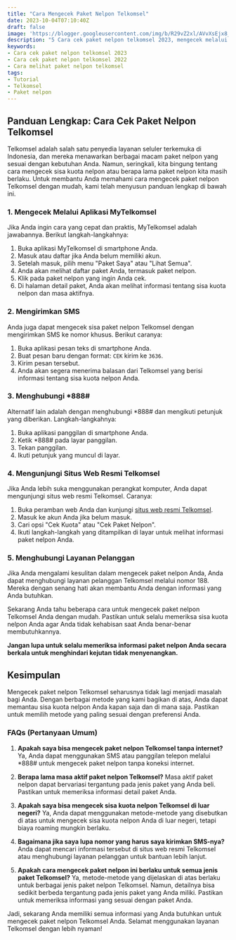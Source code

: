 ```yaml
---
title: "Cara Mengecek Paket Nelpon Telkomsel"
date: 2023-10-04T07:10:40Z
draft: false
image: 'https://blogger.googleusercontent.com/img/b/R29vZ2xl/AVvXsEjx8_BTMW9X5fHOKhemq8y9ldTjBWbYtDwkwU22ggcsTlGxE7_WBK0TaDacF5sjVcrBlLDArMK7_ZbD9FIC2LBZ_6NOtqzu4ylPJr2pD8EXtoAInnOzcgsM3QH-bH5YE9HavK-K5VJp1lGLLTL8hORTtOwz7D9OUippJne_fhFlpDkkLzylw6-ck5Hw2Y4/s1280/Cara-mengecek-paket-nelpon-telkomsel.webp'
description: "5 Cara cek paket nelpon telkomsel 2023, mengecek melalui aplikasi MyTelkomsel, Mengirimkan SMS, Menghubungi *888#, Mengunjungi situs Web resmi Telkomsel.."
keywords:
- Cara cek paket nelpon telkomsel 2023
- Cara cek paket nelpon telkomsel 2022
- Cara melihat paket nelpon telkomsel
tags:
- Tutorial
- Telkomsel
- Paket nelpon
---
```


## Panduan Lengkap: Cara Cek Paket Nelpon Telkomsel

Telkomsel adalah salah satu penyedia layanan seluler terkemuka di Indonesia, dan mereka menawarkan berbagai macam paket nelpon yang sesuai dengan kebutuhan Anda. Namun, seringkali, kita bingung tentang cara mengecek sisa kuota nelpon atau berapa lama paket nelpon kita masih berlaku. Untuk membantu Anda memahami cara mengecek paket nelpon Telkomsel dengan mudah, kami telah menyusun panduan lengkap di bawah ini.

### 1. Mengecek Melalui Aplikasi MyTelkomsel

Jika Anda ingin cara yang cepat dan praktis, MyTelkomsel adalah jawabannya. Berikut langkah-langkahnya:

1. Buka aplikasi MyTelkomsel di smartphone Anda.
2. Masuk atau daftar jika Anda belum memiliki akun.
3. Setelah masuk, pilih menu "Paket Saya" atau "Lihat Semua".
4. Anda akan melihat daftar paket Anda, termasuk paket nelpon.
5. Klik pada paket nelpon yang ingin Anda cek.
6. Di halaman detail paket, Anda akan melihat informasi tentang sisa kuota nelpon dan masa aktifnya.

### 2. Mengirimkan SMS

Anda juga dapat mengecek sisa paket nelpon Telkomsel dengan mengirimkan SMS ke nomor khusus. Berikut caranya:

1. Buka aplikasi pesan teks di smartphone Anda.
2. Buat pesan baru dengan format: `CEK` kirim ke `3636`.
3. Kirim pesan tersebut.
4. Anda akan segera menerima balasan dari Telkomsel yang berisi informasi tentang sisa kuota nelpon Anda.

### 3. Menghubungi *888#

Alternatif lain adalah dengan menghubungi *888# dan mengikuti petunjuk yang diberikan. Langkah-langkahnya:

1. Buka aplikasi panggilan di smartphone Anda.
2. Ketik *888# pada layar panggilan.
3. Tekan panggilan.
4. Ikuti petunjuk yang muncul di layar.

### 4. Mengunjungi Situs Web Resmi Telkomsel

Jika Anda lebih suka menggunakan perangkat komputer, Anda dapat mengunjungi situs web resmi Telkomsel. Caranya:

1. Buka peramban web Anda dan kunjungi [situs web resmi Telkomsel](https://www.telkomsel.com/).
2. Masuk ke akun Anda jika belum masuk.
3. Cari opsi "Cek Kuota" atau "Cek Paket Nelpon".
4. Ikuti langkah-langkah yang ditampilkan di layar untuk melihat informasi paket nelpon Anda.

### 5. Menghubungi Layanan Pelanggan

Jika Anda mengalami kesulitan dalam mengecek paket nelpon Anda, Anda dapat menghubungi layanan pelanggan Telkomsel melalui nomor 188. Mereka dengan senang hati akan membantu Anda dengan informasi yang Anda butuhkan.

Sekarang Anda tahu beberapa cara untuk mengecek paket nelpon Telkomsel Anda dengan mudah. Pastikan untuk selalu memeriksa sisa kuota nelpon Anda agar Anda tidak kehabisan saat Anda benar-benar membutuhkannya.

**Jangan lupa untuk selalu memeriksa informasi paket nelpon Anda secara berkala untuk menghindari kejutan tidak menyenangkan.**

## Kesimpulan

Mengecek paket nelpon Telkomsel seharusnya tidak lagi menjadi masalah bagi Anda. Dengan berbagai metode yang kami bagikan di atas, Anda dapat memantau sisa kuota nelpon Anda kapan saja dan di mana saja. Pastikan untuk memilih metode yang paling sesuai dengan preferensi Anda.

### FAQs (Pertanyaan Umum)

1. **Apakah saya bisa mengecek paket nelpon Telkomsel tanpa internet?**
   Ya, Anda dapat menggunakan SMS atau panggilan telepon melalui *888# untuk mengecek paket nelpon tanpa koneksi internet.

2. **Berapa lama masa aktif paket nelpon Telkomsel?**
   Masa aktif paket nelpon dapat bervariasi tergantung pada jenis paket yang Anda beli. Pastikan untuk memeriksa informasi detail paket Anda.

3. **Apakah saya bisa mengecek sisa kuota nelpon Telkomsel di luar negeri?**
   Ya, Anda dapat menggunakan metode-metode yang disebutkan di atas untuk mengecek sisa kuota nelpon Anda di luar negeri, tetapi biaya roaming mungkin berlaku.

4. **Bagaimana jika saya lupa nomor yang harus saya kirimkan SMS-nya?**
   Anda dapat mencari informasi tersebut di situs web resmi Telkomsel atau menghubungi layanan pelanggan untuk bantuan lebih lanjut.

5. **Apakah cara mengecek paket nelpon ini berlaku untuk semua jenis paket Telkomsel?**
   Ya, metode-metode yang dijelaskan di atas berlaku untuk berbagai jenis paket nelpon Telkomsel. Namun, detailnya bisa sedikit berbeda tergantung pada jenis paket yang Anda miliki. Pastikan untuk memeriksa informasi yang sesuai dengan paket Anda.

Jadi, sekarang Anda memiliki semua informasi yang Anda butuhkan untuk mengecek paket nelpon Telkomsel Anda. Selamat menggunakan layanan Telkomsel dengan lebih nyaman!